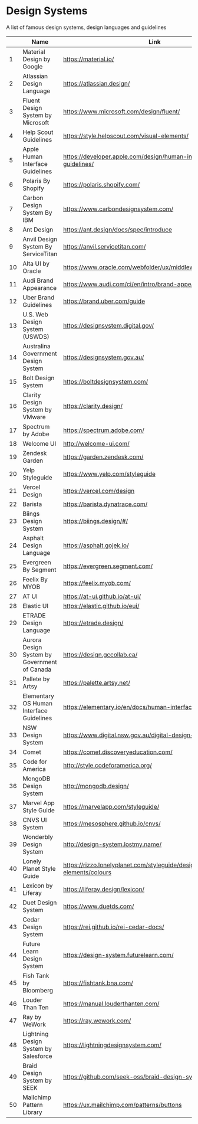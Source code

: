 # Design Systems
A list of famous design systems, design languages and guidelines

|  | Name | Link |
| - | - | - |
| 1 | Material Design by Google | https://material.io/ |
| 2 | Atlassian Design Language | https://atlassian.design/  |
| 3 | Fluent Design System by Microsoft | https://www.microsoft.com/design/fluent/ |
| 4 | Help Scout Guidelines | https://style.helpscout.com/visual-elements/ |
| 5 | Apple Human Interface Guidelines | https://developer.apple.com/design/human-interface-guidelines/ |
| 6 | Polaris By Shopify | https://polaris.shopify.com/ |
| 7 | Carbon Design System By IBM | https://www.carbondesignsystem.com/ |
| 8 | Ant Design | https://ant.design/docs/spec/introduce |
| 9 | Anvil Design System By ServiceTitan | https://anvil.servicetitan.com/ |
| 10 | Alta UI by Oracle | https://www.oracle.com/webfolder/ux/middleware/alta/index.html |
| 11 | Audi Brand Appearance | https://www.audi.com/ci/en/intro/brand-appearance.html |
| 12 | Uber Brand Guidelines | https://brand.uber.com/guide |
| 13 | U.S. Web Design System (USWDS) | https://designsystem.digital.gov/ |
| 14 | Australina Government Design System | https://designsystem.gov.au/ |
| 15 | Bolt Design System | https://boltdesignsystem.com/ |
| 16 | Clarity Design System by VMware | https://clarity.design/ |
| 17 | Spectrum by Adobe | https://spectrum.adobe.com/ |
| 18 | Welcome UI | http://welcome-ui.com/ |
| 19 | Zendesk Garden | https://garden.zendesk.com/ |
| 20 | Yelp Styleguide | https://www.yelp.com/styleguide |
| 21 | Vercel Design | https://vercel.com/design |
| 22 | Barista | https://barista.dynatrace.com/ |
| 23 | Biings Design System | https://biings.design/#/ |
| 24 | Asphalt Design Language | https://asphalt.gojek.io/ |
| 25 | Evergreen By Segment | https://evergreen.segment.com/ |
| 26 | Feelix By MYOB | https://feelix.myob.com/ |
| 27 | AT UI | https://at-ui.github.io/at-ui/ |
| 28 | Elastic UI | https://elastic.github.io/eui/ |
| 29 | ETRADE Design Language | https://etrade.design/ |
| 30 | Aurora Design System by Government of Canada | https://design.gccollab.ca/ |
| 31 | Pallete by Artsy | https://palette.artsy.net/ |
| 32 | Elementary OS Human Interface Guidelines | https://elementary.io/en/docs/human-interface-guidelines |
| 33 | NSW Design System | https://www.digital.nsw.gov.au/digital-design-system |
| 34 | Comet | https://comet.discoveryeducation.com/ |
| 35 | Code for America | http://style.codeforamerica.org/ |
| 36 | MongoDB Design System | http://mongodb.design/ |
| 37 | Marvel App Style Guide | https://marvelapp.com/styleguide/ |
| 38 | CNVS UI System | https://mesosphere.github.io/cnvs/ |
| 39 | Wonderbly Design System | http://design-system.lostmy.name/ |
| 40 | Lonely Planet Style Guide | https://rizzo.lonelyplanet.com/styleguide/design-elements/colours |
| 41 | Lexicon by Liferay | https://liferay.design/lexicon/ |
| 42 | Duet Design System | https://www.duetds.com/ |
| 43 | Cedar Design System | https://rei.github.io/rei-cedar-docs/ |
| 44 | Future Learn Design System | https://design-system.futurelearn.com/ |
| 45 | Fish Tank by Bloomberg | https://fishtank.bna.com/ |
| 46 | Louder Than Ten | https://manual.louderthanten.com/ |
| 47 | Ray by WeWork | https://ray.wework.com/ |
| 48 | Lightning Design System by Salesforce | https://lightningdesignsystem.com/ |
| 49 | Braid Design System by SEEK | https://github.com/seek-oss/braid-design-system |
| 50 | Mailchimp Pattern Library | https://ux.mailchimp.com/patterns/buttons |
